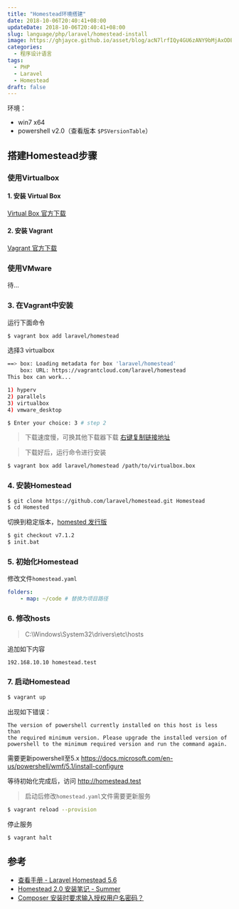 ```yaml
---
title: "Homestead环境搭建"
date: 2018-10-06T20:40:41+08:00
updateDate: 2018-10-06T20:40:41+08:00
slug: language/php/laravel/homestead-install
image: https://ghjayce.github.io/asset/blog/acN7lrfIQy4GU6zANY9bMjAxODEwMDZfMjA0MDQx.jpeg
categories:
  - 程序设计语言
tags:
  - PHP
  - Laravel
  - Homestead
draft: false
---
```


环境：
- win7 x64
- powershell v2.0（查看版本 `$PSVersionTable`）

## 搭建Homestead步骤
### 使用Virtualbox
#### 1. 安装 Virtual Box
[Virtual Box 官方下载](https://www.virtualbox.org/wiki/Downloads)

#### 2. 安装 Vagrant
[Vagrant 官方下载](https://www.vagrantup.com/downloads.html)

### 使用VMware
待...

### 3. 在Vagrant中安装
运行下面命令
```bash
$ vagrant box add laravel/homestead
```
选择3 
virtualbox
```bash
==> box: Loading metadata for box 'laravel/homestead'
    box: URL: https://vagrantcloud.com/laravel/homestead
This box can work...

1) hyperv
2) parallels
3) virtualbox
4) vmware_desktop

$ Enter your choice: 3 # step 2
```
> 下载速度慢，可换其他下载器下载
[右键复制链接地址](https://vagrantcloud.com/laravel/boxes/homestead/versions/6.3.0/providers/virtualbox.box)

> 下载好后，运行命令进行安装
```bash
$ vagrant box add laravel/homestead /path/to/virtualbox.box 
```


### 4. 安装Homestead
```bash
$ git clone https://github.com/laravel/homestead.git Homestead
$ cd Homested
```
切换到稳定版本，[homested 发行版](https://github.com/laravel/homestead/releases)
```bash
$ git checkout v7.1.2
$ init.bat
```


### 5. 初始化Homestead
修改文件`homestead.yaml`
```yaml
folders:
    - map: ~/code # 替换为项目路径
```

### 6. 修改hosts
> C:\Windows\System32\drivers\etc\hosts

追加如下内容
```
192.168.10.10 homestead.test
```

### 7. 启动Homestead
```bash
$ vagrant up
```

出现如下错误：
```
The version of powershell currently installed on this host is less than
the required minimum version. Please upgrade the installed version of
powershell to the minimum required version and run the command again.
```

需要更新powershell至5.x
https://docs.microsoft.com/en-us/powershell/wmf/5.1/install-configure

等待初始化完成后，访问 http://homestead.test

> 启动后修改`homestead.yaml`文件需要更新服务

```bash
$ vagrant reload --provision
```
停止服务
```bash
$ vagrant halt
```


## 参考
- [查看手册 - Laravel Homestead 5.6](https://learnku.com/docs/laravel/5.6/homestead/1355)
- [Homestead 2.0 安装笔记 - Summer](https://learnku.com/laravel/t/491/homestead-2-installation-notes)
- [Composer 安装时要求输入授权用户名密码？](https://learnku.com/laravel/t/17893)